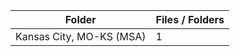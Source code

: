 | Folder                   |   Files / Folders |
|--------------------------|-------------------|
| Kansas City, MO-KS (MSA) |                 1 |